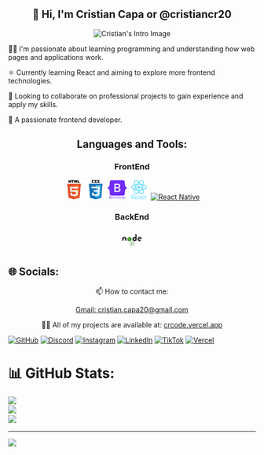 <h2 align="center">👋 Hi, I'm Cristian Capa or @cristiancr20</h2>

<div align="center">
  <img src="https://static.wixstatic.com/media/669128_ec1c7a78e9694aec8a07c2e48b292ae1~mv2.gif" height="200" width="250" alt="Cristian's Intro Image" />
</div>

<p align="left">🧑‍💻 I'm passionate about learning programming and understanding how web pages and applications work.</p>
<p align="left">⚛️ Currently learning React and aiming to explore more frontend technologies.</p>
<p align="left">🎒 Looking to collaborate on professional projects to gain experience and apply my skills.</p>
<p align="left">💞️ A passionate frontend developer.</p>

<h2 align="center">Languages and Tools:</h2>

<h3 align="center">FrontEnd</h3>

<p align="center">
  <a href="https://www.w3.org/html/" target="_blank" rel="noreferrer"><img src="https://raw.githubusercontent.com/devicons/devicon/master/icons/html5/html5-original-wordmark.svg" alt="HTML5" width="40" height="40" /></a>
  <a href="https://www.w3schools.com/css/" target="_blank" rel="noreferrer"><img src="https://raw.githubusercontent.com/devicons/devicon/master/icons/css3/css3-original-wordmark.svg" alt="CSS3" width="40" height="40" /></a>
  <a href="https://getbootstrap.com" target="_blank" rel="noreferrer"><img src="https://raw.githubusercontent.com/devicons/devicon/master/icons/bootstrap/bootstrap-plain-wordmark.svg" alt="Bootstrap" width="40" height="40" /></a>
  <a href="https://reactjs.org/" target="_blank" rel="noreferrer"><img src="https://raw.githubusercontent.com/devicons/devicon/master/icons/react/react-original-wordmark.svg" alt="React" width="40" height="40" /></a>
  <a href="https://reactnative.dev/" target="_blank" rel="noreferrer"><img src="https://reactnative.dev/img/header_logo.svg" alt="React Native" width="40" height="40" /></a>
</p>

<h3 align="center">BackEnd</h3>
<p align="center">
  <a href="https://nodejs.org" target="_blank" rel="noreferrer"><img src="https://raw.githubusercontent.com/devicons/devicon/master/icons/nodejs/nodejs-original-wordmark.svg" alt="Node.js" width="40" height="40" /></a>
</p>



## 🌐 Socials:
<p align="center">📫 How to contact me:</p>
<p align="center">
  <a href="mailto:cristian.capa20@gmail.com">Gmail: cristian.capa20@gmail.com</a>
</p>

<p align="center">👨‍💻 All of my projects are available at: <a href="https://crcode.vercel.app/">crcode.vercel.app</a></p>

[![GitHub](https://img.shields.io/badge/GitHub-%23000000.svg?logo=GitHub&logoColor=white)](https://github.com/cristiancr20)
[![Discord](https://img.shields.io/badge/Discord-%237289DA.svg?logo=discord&logoColor=white)](https://discord.com/invite/4UPYhf6t) [![Instagram](https://img.shields.io/badge/Instagram-%23E4405F.svg?logo=Instagram&logoColor=white)](https://instagram.com/capita_Cr) [![LinkedIn](https://img.shields.io/badge/LinkedIn-%230077B5.svg?logo=linkedin&logoColor=white)](https://www.linkedin.com/in/cristian-capa/) [![TikTok](https://img.shields.io/badge/TikTok-%23000000.svg?logo=TikTok&logoColor=white)](https://tiktok.com/@capitacr.code) [![Vercel](https://img.shields.io/badge/Vercel-%23000000.svg?logo=Vercel&logoColor=white)](https://vercel.com/cristian-capas-projects)


# 📊 GitHub Stats:
![](https://github-readme-stats.vercel.app/api?username=cristiancr20&theme=dracula&hide_border=false&include_all_commits=false&count_private=false)<br/>
![](https://github-readme-streak-stats.herokuapp.com/?user=cristiancr20&theme=dracula&hide_border=false)<br/>
![](https://github-readme-stats.vercel.app/api/top-langs/?username=cristiancr20&theme=dracula&hide_border=false&include_all_commits=false&count_private=false&layout=compact)

---
[![](https://visitcount.itsvg.in/api?id=cristiancr20&icon=6&color=11)](https://visitcount.itsvg.in)


